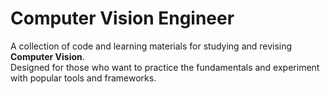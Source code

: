 # Computer Vision Engineer

A collection of code and learning materials for studying and revising **Computer Vision**.  
Designed for those who want to practice the fundamentals and experiment with popular tools and frameworks.
